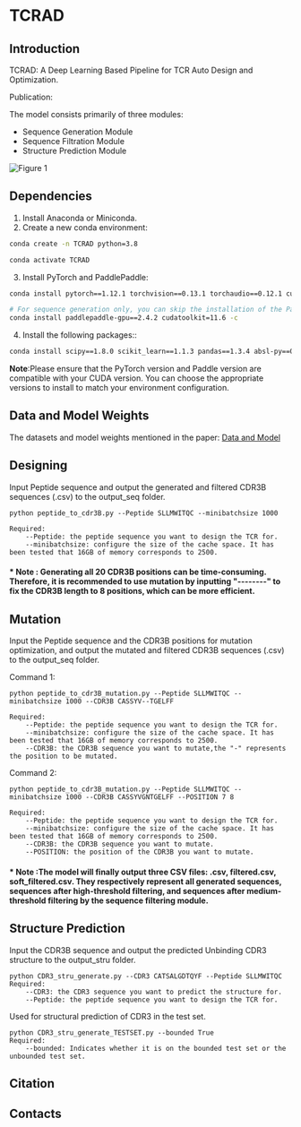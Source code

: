 # TCRAD
## Introduction 
TCRAD: A Deep Learning Based Pipeline for TCR Auto Design and Optimization. 

Publication: 

The model consists primarily of three modules:
* Sequence Generation Module
* Sequence Filtration Module
* Structure Prediction Module
 
![Figure 1](Model.png)

## Dependencies
1. Install Anaconda or Miniconda.
2. Create a new conda environment:
```bash
conda create -n TCRAD python=3.8

conda activate TCRAD
```
3. Install PyTorch and PaddlePaddle:
```bash
conda install pytorch==1.12.1 torchvision==0.13.1 torchaudio==0.12.1 cudatoolkit=11.6 -c pytorch -c conda-forge

# For sequence generation only, you can skip the installation of the PaddlePaddle framework.
conda install paddlepaddle-gpu==2.4.2 cudatoolkit=11.6 -c
```
4. Install the following packages::
```bash
conda install scipy==1.8.0 scikit_learn==1.1.3 pandas==1.3.4 absl-py==0.13.0 biopython==1.79 dm-haiku==0.0.4 dm-tree==0.1.6 chex==0.0.7 docker==5.0.0 immutabledict==2.0.0 jax==0.2.14 ml-collections==0.1.0 numpy==1.19.5 pandas==1.3.4 scipy==1.7.0 tensorflow-cpu==2.6.0
```
**Note**:Please ensure that the PyTorch version and Paddle version are compatible with your CUDA version. You can choose the appropriate versions to install to match your environment configuration.

## Data and Model Weights
The datasets and model weights mentioned in the paper: [Data and Model](https://drive.google.com/file/d/12-LWH8qX6bUlOMaC2D16WJHls1fTqYH8/view?usp=sharing)


## Designing
Input Peptide sequence and output the generated and filtered CDR3B sequences (.csv) to the output_seq folder.

    python peptide_to_cdr3B.py --Peptide SLLMWITQC --minibatchsize 1000

    Required:
        --Peptide: the peptide sequence you want to design the TCR for.
        --minibatchsize: configure the size of the cache space. It has been tested that 16GB of memory corresponds to 2500.

#### * Note : Generating all 20 CDR3B positions can be time-consuming. Therefore, it is recommended to use mutation by inputting "--------" to fix the CDR3B length to 8 positions, which can be more efficient.

    
## Mutation 
Input the Peptide sequence and the CDR3B positions for mutation optimization, and output the mutated and filtered CDR3B sequences (.csv) to the output_seq folder.

Command 1:  

    python peptide_to_cdr3B_mutation.py --Peptide SLLMWITQC --minibatchsize 1000 --CDR3B CASSYV--TGELFF   
  
    Required:
        --Peptide: the peptide sequence you want to design the TCR for.
        --minibatchsize: configure the size of the cache space. It has been tested that 16GB of memory corresponds to 2500.
        --CDR3B: the CDR3B sequence you want to mutate,the "-" represents the position to be mutated.

Command 2:  

    python peptide_to_cdr3B_mutation.py --Peptide SLLMWITQC --minibatchsize 1000 --CDR3B CASSYVGNTGELFF --POSITION 7 8  
  
    Required:
        --Peptide: the peptide sequence you want to design the TCR for.
        --minibatchsize: configure the size of the cache space. It has been tested that 16GB of memory corresponds to 2500.
        --CDR3B: the CDR3B sequence you want to mutate.
        --POSITION: the position of the CDR3B you want to mutate.

#### * Note :The model will finally output three CSV files: .csv, filtered.csv, soft_filtered.csv. They respectively represent all generated sequences, sequences after high-threshold filtering, and sequences after medium-threshold filtering by the sequence filtering module.

## Structure Prediction
Input the CDR3B sequence and output the predicted Unbinding CDR3 structure to the output_stru folder.

    python CDR3_stru_generate.py --CDR3 CATSALGDTQYF --Peptide SLLMWITQC
    Required:
        --CDR3: the CDR3 sequence you want to predict the structure for.
        --Peptide: the peptide sequence you want to design the TCR for.

Used for structural prediction of CDR3 in the test set.

    python CDR3_stru_generate_TESTSET.py --bounded True
    Required:
        --bounded: Indicates whether it is on the bounded test set or the unbounded test set.


## Citation
## Contacts